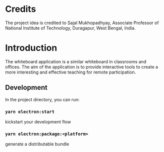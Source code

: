 # Credits
The project idea is credited to Sajal Mukhopadhyay, Associate Professor of National Institute of Technology, Duragapur, West Bengal, India.

# Introduction

The whiteboard application is a similar whiteboard in classrooms and offices. The aim of the application is to provide interactive tools to create a more interesting and effective teaching for remote participation.


## Development

In the project directory, you can run:

### `yarn electron:start`
 kickstart your development flow
 
 
### `yarn electron:package:<platform>`
  generate a distributable bundle


